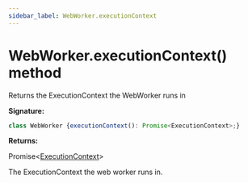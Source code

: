 ```yaml
---
sidebar_label: WebWorker.executionContext
---
```

# WebWorker.executionContext() method

Returns the ExecutionContext the WebWorker runs in

**Signature:**

```typescript
class WebWorker {executionContext(): Promise<ExecutionContext>;}
```
**Returns:**

Promise&lt;[ExecutionContext](./puppeteer.executioncontext.md)&gt;

The ExecutionContext the web worker runs in.

